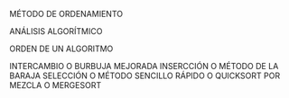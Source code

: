 MÉTODO DE ORDENAMIENTO

ANÁLISIS ALGORÍTMICO

ORDEN DE UN ALGORITMO

INTERCAMBIO O BURBUJA MEJORADA
INSERCCIÓN O MÉTODO DE LA BARAJA
SELECCIÓN O MÉTODO SENCILLO
RÁPIDO O QUICKSORT
POR MEZCLA O MERGESORT


